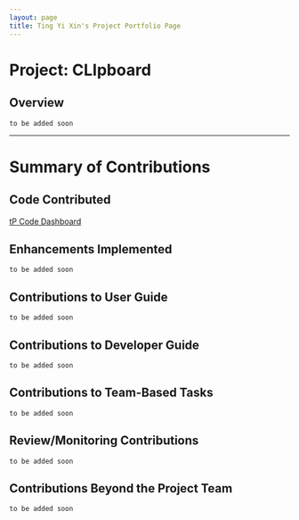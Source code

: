 ```yaml
---
layout: page
title: Ting Yi Xin's Project Portfolio Page
---
```

# Project: CLIpboard
## Overview
`to be added soon`

---
# Summary of Contributions

## Code Contributed
[tP Code Dashboard](https://nus-cs2103-ay2223s2.github.io/tp-dashboard/?search=tyx021&breakdown=true)

## Enhancements Implemented
`to be added soon`

## Contributions to User Guide
`to be added soon`

## Contributions to Developer Guide
`to be added soon`

## Contributions to Team-Based Tasks
`to be added soon`

## Review/Monitoring Contributions
`to be added soon`

## Contributions Beyond the Project Team
`to be added soon`
